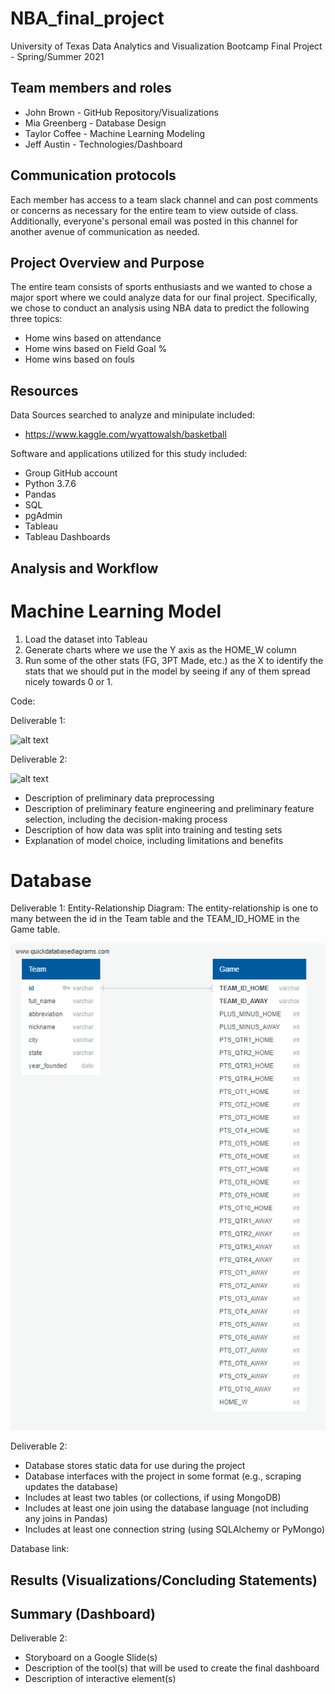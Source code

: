 # NBA_final_project
University of Texas Data Analytics and Visualization Bootcamp Final Project - Spring/Summer 2021 

## Team members and roles
- John Brown - GitHub Repository/Visualizations
- Mia Greenberg - Database Design
- Taylor Coffee - Machine Learning Modeling
- Jeff Austin - Technologies/Dashboard

## Communication protocols 

Each member has access to a team slack channel and can post comments or concerns as necessary for the entire team to view outside of class.  Additionally, everyone's personal email was posted in this channel for another avenue of communication as needed.

## Project Overview and Purpose
The entire team consists of sports enthusiasts and we wanted to chose a major sport where we could analyze data for our final project.  Specifically, we chose to conduct an analysis using NBA data to predict the following three topics:

- Home wins based on attendance
- Home wins based on Field Goal %
- Home wins based on fouls

## Resources
Data Sources searched to analyze and minipulate included:
- https://www.kaggle.com/wyattowalsh/basketball

Software and applications utilized for this study included:
- Group GitHub account
- Python 3.7.6
- Pandas
- SQL
- pgAdmin
- Tableau
- Tableau Dashboards

## Analysis and Workflow

# Machine Learning Model

1. Load the dataset into Tableau
2. Generate charts where we use the Y axis as the HOME_W column
3. Run some of the other stats (FG, 3PT Made, etc.) as the X to identify the stats that we should put in the model by seeing if any of them spread nicely towards 0 or 1.

Code:

Deliverable 1:

![alt text](https://github.com/jb-ut/NBA_final_project/blob/Taylor/deliverable1_machine_learning.ipynb)

Deliverable 2:

![alt text](https://github.com/jb-ut/NBA_final_project/blob/Taylor/deliverable2_machine_learning.ipynb)

- Description of preliminary data preprocessing
- Description of preliminary feature engineering and preliminary feature selection, including the decision-making process
- Description of how data was split into training and testing sets
- Explanation of model choice, including limitations and benefits

# Database

Deliverable 1: Entity-Relationship Diagram: The entity-relationship is one to many between the id in the Team table and the TEAM_ID_HOME in the Game table.  

![alt text](https://github.com/jb-ut/NBA_final_project/blob/Mia/ERD_NBA_FInal%20Project.png)

Deliverable 2:

- Database stores static data for use during the project
- Database interfaces with the project in some format (e.g., scraping updates the database)
- Includes at least two tables (or collections, if using MongoDB)
- Includes at least one join using the database language (not including any joins in Pandas)
- Includes at least one connection string (using SQLAlchemy or PyMongo)

Database link: 

## Results (Visualizations/Concluding Statements)

## Summary (Dashboard)

Deliverable 2:

- Storyboard on a Google Slide(s)
- Description of the tool(s) that will be used to create the final dashboard
- Description of interactive element(s)


